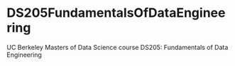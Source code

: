 # DS205FundamentalsOfDataEngineering
UC Berkeley Masters of Data Science course DS205: Fundamentals of Data Engineering
